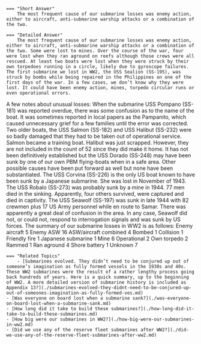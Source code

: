 
    === "Short Answer"
        The most frequent cause of our submarine losses was enemy action, either to aircraft, anti-submarine warship attacks or a combination of the two.

    === "Detailed Answer"
        The most frequent cause of our submarine losses was enemy action, either to aircraft, anti-submarine warship attacks or a combination of the two. Some were lost to mines. Over the course of the war, four were lost when they ran aground on reefs although those crews were all rescued. At least two boats were lost when they were struck by their own torpedoes running in a circle, likely due to gyroscope failures. The first submarine we lost in WW2, the USS Sealion (SS-195), was struck by bombs while being repaired in the Philippines on one of the first days of the war. In a few cases, we don’t know why they were lost. It could have been enemy action, mines, torpedo circular runs or even operational errors.
A few notes about unusual losses:
When the submarine USS Pompano (SS-181) was reported overdue, there was some confusion as to the name of the boat. It was sometimes reported in local papers as the Pampanito, which caused unnecessary grief for a few families until the error was corrected.
Two older boats, the USS Salmon (SS-182) and USS Halibut (SS-232) were so badly damaged that they had to be taken out of operational service. Salmon became a training boat. Halibut was just scrapped. However, they are not included in the count of 52 since they did make it home.
It has not been definitively established but the USS Dorado (SS-248) may have been sunk by one of our own PBM flying-boats when in a safe area. Other possible causes have been put forward as well but none have been substantiated.
The USS Corvina (SS-226) is the only US boat known to have been sunk by a Japanese submarine. She was lost in November of 1943.
The USS Robalo (SS-273) was probably sunk by a mine in 1944. 77 men died in the sinking. Apparently, four others survived, were captured and died in captivity.
The USS Seawolf (SS-197) was sunk in late 1944 with 82 crewmen plus 17 US Army personnel while en route to Samar. There was apparently a great deal of confusion in the area. In any case, Seawolf did not, or could not, respond to interrogation signals and was sunk by US forces.
The summary of our submarine losses in WW2 is as follows:
Enemy aircraft
5
Enemy ASW
16
ASW/aircraft combined
4
Bombed
1
Collision
1
Friendly fire
1
Japanese submarine
1
Mine
6
Operational
2
Own torpedo
2
Rammed
1
Ran aground
4
Shore battery
1
Unknown
7

    === "Related Topics"
        - [Submarines evolved. They didn’t need to be conjured up out of someone’s imagination as fully formed vessels in the 1930s and 40s. These WW2 submarines were the result of a rather lengthy process going back hundreds of years. Here is a quick summary, up to the beginning of WW2. A more detailed version of submarine history is included as Appendix 13?](./submarines-evolved-they-didnt-need-to-be-conjured-up-out-of-someones-imagination-as-fully-formed-ves.md)
    - [Was everyone on board lost when a submarine sank?](./was-everyone-on-board-lost-when-a-submarine-sank.md)
    - [How long did it take to build these submarines?](./how-long-did-it-take-to-build-these-submarines.md)
    - [How big were our submarines in WW2?](./how-big-were-our-submarines-in-ww2.md)
    - [Did we use any of the reserve fleet submarines after WW2?](./did-we-use-any-of-the-reserve-fleet-submarines-after-ww2.md)
